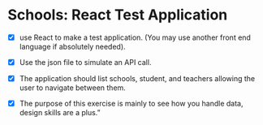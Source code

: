 # Schools: React Test Application

-[x] use React to make a test application. (You may use another front end language if absolutely needed).

-[x] Use the json file to simulate an API call.

-[x] The application should list schools, student, and teachers allowing the user to navigate between them.

-[x] The purpose of this exercise is mainly to see how you handle data, design skills are a plus.”

 
